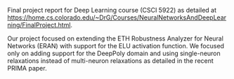 Final project report for Deep Learning course (CSCI 5922) as detailed at https://home.cs.colorado.edu/~DrG/Courses/NeuralNetworksAndDeepLearning/FinalProject.html.

Our project focused on extending the ETH Robustness Analyzer for Neural Networks (ERAN) with support for the ELU activation function.
We focused only on adding support for the DeepPoly domain and using single-neuron relaxations instead of multi-neuron relaxations as detailed in the recent PRIMA paper.
